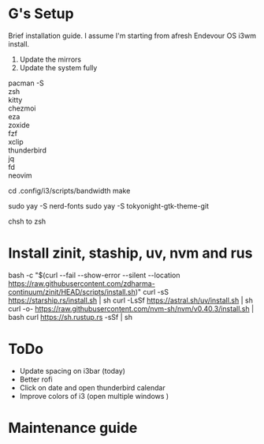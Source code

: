 # G's Setup

Brief installation guide. I assume I'm starting from afresh Endevour OS i3wm install.

1. Update the mirrors
2. Update the system fully

pacman -S \
  zsh \
  kitty \
  chezmoi \
  eza \
  zoxide \
  fzf \
  xclip \
  thunderbird \
  jq \
  fd \
  neovim

cd .config/i3/scripts/bandwidth
make

sudo yay -S nerd-fonts
sudo yay -S tokyonight-gtk-theme-git 

chsh to zsh

# Install zinit, staship, uv, nvm and rus
bash -c "$(curl --fail --show-error --silent --location https://raw.githubusercontent.com/zdharma-continuum/zinit/HEAD/scripts/install.sh)"
curl -sS https://starship.rs/install.sh | sh
curl -LsSf https://astral.sh/uv/install.sh | sh
curl -o- https://raw.githubusercontent.com/nvm-sh/nvm/v0.40.3/install.sh | bash
curl https://sh.rustup.rs -sSf | sh

# ToDo
- Update spacing on i3bar (today)
- Better rofi
- Click on date and open thunderbird calendar
- Improve colors of i3 (open multiple windows )

# Maintenance guide
